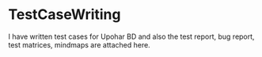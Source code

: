 # TestCaseWriting

I have written test cases for Upohar BD and also the test report, bug report, test matrices, mindmaps are attached here.
